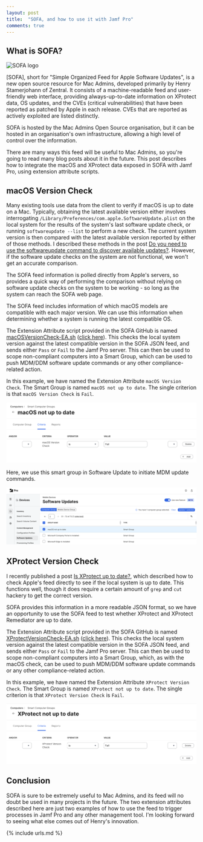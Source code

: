 ```yaml
---
layout: post
title:  "SOFA, and how to use it with Jamf Pro"
comments: true
---
```


## What is SOFA?

![SOFA logo](https://sofa.macadmins.io/images/custom_logo.png)

[SOFA], short for "Simple Organized Feed for Apple Software Updates", is a new open source resource for Mac Admins, developed primarily by Henry Stamerjohann of Zentral. It consists of a machine-readable feed and user-friendly web interface, providing always-up-to-date information on XProtect data, OS updates, and the CVEs (critical vulnerabilities) that have been reported as patched by Apple in each release. CVEs that are reported as actively exploited are listed distinctly.

SOFA is hosted by the Mac Admins Open Source organisation, but it can be hosted in an organisation's own infrastructure, allowing a high level of control over the information.

There are many ways this feed will be useful to Mac Admins, so you're going to read many blog posts about it in the future. This post describes how to integrate the macOS and XProtect data exposed in SOFA with Jamf Pro, using extension attribute scripts.

## macOS Version Check

Many existing tools use data from the client to verify if macOS is up to date on a Mac. Typically, obtaining the latest available version either involves interrogating `/Library/Preferences/com.apple.SoftwareUpdate.plist` on the local system for the results of the system's last software update check, or running `softwareupdate --list` to perform a new check. The current system version is then compared with the latest available version reported by either of those methods. I described these methods in the post [Do you need to use the softwareupdate command to discover available updates?][1]. However, if the software update checks on the system are not functional, we won't get an accurate comparison.

The SOFA feed information is polled directly from Apple's servers, so provides a quick way of performing the comparison without relying on software update checks on the system to be working - so long as the system can reach the SOFA web page. 

The SOFA feed includes information of which macOS models are compatible with each major version. We can use this information when determining whether a system is running the latest compatible OS.

The Extension Attribute script provided in the SOFA GitHub is named [macOSVersionCheck-EA.sh][3] ([click here][3]). This checks the local system version against the latest compatible version in the SOFA JSON feed, and sends either `Pass` or `Fail` to the Jamf Pro server. This can then be used to scope non-compliant computers into a Smart Group, which can be used to push MDM/DDM software update commands or any other compliance-related action.

In this example, we have named the Extension Attribute `macOS Version Check`. The Smart Group is named `macOS not up to date`. The single criterion is that `macOS Version Check` is `Fail`.

![macOS not up to date smart group](/assets/images/macOS-not-up-to-date-smart-group.png)

Here, we use this smart group in Software Update to initiate MDM update commands.

![Software Update Beta](/assets/images/software-update-beta-scope.png)

## XProtect Version Check

I recently published a post [Is XProtect up to date?][2], which described how to check Apple's feed directly to see if the local system is up to date. This functions well, though it does require a certain amount of `grep` and `cut` hackery to get the correct version. 

SOFA provides this information in a more readable JSON format, so we have an opportunity to use the SOFA feed to test whether XProtect and XProtect Remediator are up to date.

The Extension Attribute script provided in the SOFA GitHub is named [XProtectVersionCheck-EA.sh][4] ([click here][4]). This checks the local system version against the latest compatible version in the SOFA JSON feed, and sends either `Pass` or `Fail` to the Jamf Pro server. This can then be used to scope non-compliant computers into a Smart Group, which, as with the macOS check, can be used to push MDM/DDM software update commands or any other compliance-related action.

In this example, we have named the Extension Attribute `XProtect Version Check`. The Smart Group is named `XProtect not up to date`. The single criterion is that `XProtect Version Check` is `Fail`.

![XProtect not up to date smart group](/assets/images/XProtect-not-up-to-date-smart-group.png)

## Conclusion

SOFA is sure to be extremely useful to Mac Admins, and its feed will no doubt be used in many projects in the future. The two extension attributes described here are just two examples of how to use the feed to trigger processes in Jamf Pro and any other management tool. I'm looking forward to seeing what else comes out of Henry's innovation.

[1]: https://grahamrpugh.com/2022/09/29/software-update-check.html
[2]: https://grahamrpugh.com/2023/12/06/xprotect-version-check.html
[3]: https://github.com/macadmins/sofa/blob/main/tool-scripts/macOSVersionCheck-EA.sh
[4]: https://github.com/macadmins/sofa/blob/main/tool-scripts/XProtectVersionCheck-EA.sh

{% include urls.md %}
